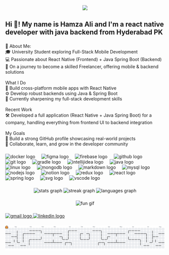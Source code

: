 <div align="center">
  <img src="https://visitor-badge.laobi.icu/badge?page_id=Hamza-ali1223.Hamza-ali1223&"  />
</div>

###

<h2 align="left">Hi 👋! My name is Hamza Ali and I'm a react native developer with java backend from Hyderabad PK</h2>

###

<p align="left">💫 About Me:<br>🎓 University Student exploring Full-Stack Mobile Development<br>💻 Passionate about React Native (Frontend) + Java Spring Boot (Backend)<br>🚀 On a journey to become a skilled Freelancer, offering mobile & backend solutions<br><br>What I Do<br>📱 Build cross-platform mobile apps with React Native<br>⚙️ Develop robust backends using Java & Spring Boot<br>🌱 Currently sharpening my full-stack development skills<br><br>Recent Work<br>🛠️ Developed a full application (React Native + Java Spring Boot) for a company, handling everything from frontend UI to backend integration<br><br>My Goals<br>💼 Build a strong GitHub profile showcasing real-world projects<br>🤝 Collaborate, learn, and grow in the developer community</p>

###

<div align="left">
  <img src="https://skillicons.dev/icons?i=docker" height="40" alt="docker logo"  />
  <img width="12" />
  <img src="https://skillicons.dev/icons?i=figma" height="40" alt="figma logo"  />
  <img width="12" />
  <img src="https://skillicons.dev/icons?i=firebase" height="40" alt="firebase logo"  />
  <img width="12" />
  <img src="https://skillicons.dev/icons?i=github" height="40" alt="github logo"  />
  <img width="12" />
  <img src="https://skillicons.dev/icons?i=git" height="40" alt="git logo"  />
  <img width="12" />
  <img src="https://skillicons.dev/icons?i=gradle" height="40" alt="gradle logo"  />
  <img width="12" />
  <img src="https://skillicons.dev/icons?i=idea" height="40" alt="intellijidea logo"  />
  <img width="12" />
  <img src="https://skillicons.dev/icons?i=java" height="40" alt="java logo"  />
  <img width="12" />
  <img src="https://skillicons.dev/icons?i=linux" height="40" alt="linux logo"  />
  <img width="12" />
  <img src="https://skillicons.dev/icons?i=mongodb" height="40" alt="mongodb logo"  />
  <img width="12" />
  <img src="https://skillicons.dev/icons?i=md" height="40" alt="markdown logo"  />
  <img width="12" />
  <img src="https://skillicons.dev/icons?i=mysql" height="40" alt="mysql logo"  />
  <img width="12" />
  <img src="https://skillicons.dev/icons?i=nodejs" height="40" alt="nodejs logo"  />
  <img width="12" />
  <img src="https://skillicons.dev/icons?i=notion" height="40" alt="notion logo"  />
  <img width="12" />
  <img src="https://skillicons.dev/icons?i=redux" height="40" alt="redux logo"  />
  <img width="12" />
  <img src="https://skillicons.dev/icons?i=react" height="40" alt="react logo"  />
  <img width="12" />
  <img src="https://skillicons.dev/icons?i=spring" height="40" alt="spring logo"  />
  <img width="12" />
  <img src="https://skillicons.dev/icons?i=svg" height="40" alt="svg logo"  />
  <img width="12" />
  <img src="https://skillicons.dev/icons?i=vscode" height="40" alt="vscode logo"  />
</div>

###

<div align="center">
  <img src="https://github-readme-stats.vercel.app/api?username=Hamza-ali1223&hide_title=false&hide_rank=false&show_icons=true&include_all_commits=true&count_private=true&disable_animations=false&theme=radical&locale=en&hide_border=true" height="150" alt="stats graph"  />
  <img src="https://streak-stats.demolab.com?user=Hamza-ali1223&locale=en&mode=daily&theme=radical&hide_border=true&border_radius=5" height="150" alt="streak graph"  />
  <img src="https://github-readme-stats.vercel.app/api/top-langs?username=Hamza-ali1223&locale=en&hide_title=false&layout=compact&card_width=320&langs_count=5&theme=radical&hide_border=true" height="150" alt="languages graph"  />
</div>

###

<div align="center">
  <img height="165" src="https://media.giphy.com/media/qb1eHxhUHLdsc/giphy.gif" alt="fun gif" />
</div>


###

<div align="left">
  <a href="tenacioushamza@gmail.com" target="_blank">
    <img src="https://img.shields.io/static/v1?message=Gmail&logo=gmail&label=&color=D14836&logoColor=white&labelColor=&style=for-the-badge" height="35" alt="gmail logo"  />
  </a>
  <a href="https://www.linkedin.com/in/hamza-ali-notion-obsidian/" target="_blank">
    <img src="https://img.shields.io/static/v1?message=LinkedIn&logo=linkedin&label=&color=0077B5&logoColor=white&labelColor=&style=for-the-badge" height="35" alt="linkedin logo"  />
  </a>
</div>

###

<picture>
  <source media="(prefers-color-scheme: dark)" srcset="https://raw.githubusercontent.com/Hamza-ali1223/Hamza-ali1223/output/pacman-contribution-graph-dark.svg">
  <source media="(prefers-color-scheme: light)" srcset="https://raw.githubusercontent.com/Hamza-ali1223/Hamza-ali1223/output/pacman-contribution-graph.svg">
  <img alt="pacman contribution graph" src="https://raw.githubusercontent.com/Hamza-ali1223/Hamza-ali1223/output/pacman-contribution-graph.svg">
</picture>

###

